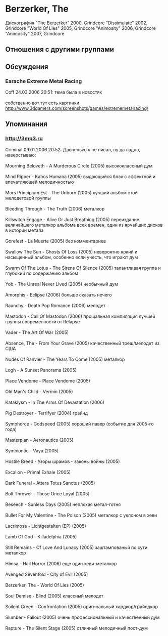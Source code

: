 # Berzerker, The

Дискография
"The Berzerker" 2000, Grindcore
"Dissimulate" 2002, Grindcore
"World Of Lies" 2005, Grindcore
"Animosity" 2006, Grindcore
"Animosity" 2007, Grindcore

## Отношения с другими группами


## Обсуждения

### Earache Extreme Metal Racing

Coff 24.03.2006 20:51:
тема была в новостях<BR><BR>собственно вот тут есть картинки<BR><A HREF="http://www.3dgamers.com/screenshots/games/extrememetalracing/" TARGET="_blank">http://www.3dgamers.com/screenshots/games/extrememetalracing/</A>



## Упоминания

### http://3mp3.ru

Criminal 09.01.2006 20:52:
Давненько я не писал, ну да ладно, наверстываю:<BR><BR>Mourning Beloveth - A Murderous Circle (2005) высококлассный дум<BR><BR>Mind Ripper - Kahos Humana (2005) выдающийся блэк с эффектной и впечатляющей мелодичностью<BR><BR>Mors Principium Est - The Unborn (2005)  лучший альбом этой мелодетовой группы<BR><BR>Bleeding Through - The Truth (2006)  металкор<BR><BR>Killswitch Engage - Alive Or Just Breathing (2005) переиздание величайшего металкор альбома всех времен, один из ярчайших дисков в истории метала<BR><BR>Gorefest - La Muerte (2005)  без комментариев<BR><BR>Swallow The Sun - Ghosts Of Loss (2005) невероятно яркий и насыщенный альбом, особенно если учесть, что играют дум<BR><BR>Swarm Of The Lotus - The Sirens Of Silence (2005) талантливая группа и глубокий по содержанию альбом<BR><BR>Yob - The Unreal Never Lived (2005) необычный дум<BR><BR>Amorphis - Eclipse (2006) больше сказать нечего<BR><BR>Raunchy - Death Pop Romance (2006) мелодет<BR><BR>Mastodon - Call Of Mastodon (2006) прощальная компиляция лучшей группы современности от Relapse<BR><BR>Vader - The Art Of War (2005) <BR><BR>Absence, The - From Your Grave (2005) качественный треш/мелодет из США<BR><BR>Nodes Of Ranvier - The Years To Come (2005) металкор<BR><BR>Logh - A Sunset Panorama (2005) <BR><BR>Place Vendome - Place Vendome (2005) <BR><BR>Old Man's Child - Vermin (2005) <BR><BR>Kataklysm - In The Arms Of Devastation (2006)<BR><BR>Pig Destroyer - Terrifyer (2004) грайнд<BR><BR>Symphorce - Godspeed (2005) хороший павер (событие для 2005-го года)<BR><BR>Masterplan - Aeronautics (2005) <BR><BR>Symbiontic - Vaya (2005) <BR><BR>Hostile Breed - Узоры шрамов - законы войны (2005) <BR><BR>Excalion - Primal Exhale (2005) <BR><BR>Dark Funeral - Attera Totus Sanctus (2005) <BR><BR>Bolt Thrower - Those Once Loyal (2005) <BR><BR>Beseech - Sunless Days (2005) неплохая метал-готня<BR><BR>Bullet For My Valentine - The Poison (2005) металкор с уклоном в хеви<BR><BR>Lacrimosa - Lichtgestalten (EP) (2005) <BR><BR>Lamb Of God - Killadelphia (2005) <BR><BR>Still Remains - Of Love And Lunacy (2005)  заштампованый по сути металкор<BR><BR>Himsa - Hail Horror (2006) еще один хеви-металкор<BR><BR>Avenged Sevenfold - City of Evil (2005) <BR><BR>Berzerker, The - World Of Lies (2005) <BR><BR>Soul Demise - Blind (2005) классный мелодет<BR><BR>Soilent Green - Confrontation (2005) оригинальный хардкор/грайндкор<BR><BR>Slumber - Fallout (2005) очень профессиональный и качественный дум<BR><BR>Rapture - The Silent Stage (2005) отличный мелодичный пост-дум

